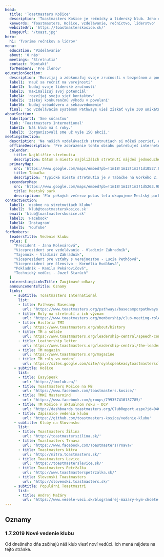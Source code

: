 ```yaml
---
head:
  title: 'Toastmasters Košice'
  description: 'Toastmasters Košice je rečnícky a líderský klub. Jeho cieľom je vytvarať pozitívne a bezpečné podporné prostredie pre rozvoj týchto zručností.'
  keywords: 'Toastmasters, Košice, vzdelávanie, rečníctvo, líderstvo'
  websiteUrl: 'https://toastmasterskosice.sk/'
  imageUrl: '/toast.jpg'
hero: 
  h1: 'Tvoríme rečníkov a lídrov'
menu: 
  education: 'Vzdelávanie'
  about: 'O nás'
  meetings: 'Stretnutia'
  contact: 'Kontakt'
  forMembers: 'Pre členov'
educationSection: 
  description: 'Rozvíjaj a zdokonaľuj svoje zručnosti v bezpečnom a podpornom prostredí nášho klubu. Uč sa vlastným tempom na základe princípov, ktoré sa uplatňujú v Toastmasters International od jeho založenia v roku 1924 a:'
  label1: 'nauč sa rečniť na verejnosti'
  label2: 'buduj svoje líderské zručnosti'
  label3: 'maximalizuj svoj potenciál'
  label4: 'rozvíjaj svoju sieť kontaktov'
  label5: 'získaj konkurenčnú výhodu v povolaní'
  label6: 'buduj sebadôveru a sebauvedomenie'
  final: 'So vzdelávacím systémom Pathways vieš získať vyše 300 unikátnych zručností. Aplikuj poznatky na pravidelných stretnutiach a dostaň ich do krvi.'
aboutSection: 
  label1part1: 'Sme súčasťou'
  link: 'Toastmasters International'
  label2: 'Náš klub má 4 roky.'
  label3: 'Zorganizovali sme už vyše 150 akcií.'
meetingsSection: 
  description: 'Na našich vzdelávacích stretnutiach si môžeš pozrieť, ako funguje výukový proces a zadarmo si vyskúšať základné roly.'
  offlineDescription: 'Pre zobrazenie tohto obsahu potrebuješ internetové pripojenie.'
  calendar:
    title: Najbližšie stretnutia
    description: Dátum a miesto najbližších stretnutí nájdeš jednoducho na Facebooku
  primaryMap:
    src: 'https://www.google.com/maps/embed?pb=!1m18!1m12!1m3!1d10527.880599587215!2d21.251698782262253!3d48.72516203493901!2m3!1f0!2f0!3f0!3m2!1i1024!2i768!4f13.1!3m3!1m2!1s0x473ee061c07d38af%3A0x78bade791929fb76!2zR29ya8OpaG8gMTA2OC8yLCAwNDAgMDEgS2_FoWljZQ!5e0!3m2!1ssk!2ssk!4v1554972340858!5m2!1ssk!2ssk'
    title: Tabačka
    description: 'Typické miesto stretnutia je v Tabačke na Gorkého 2. Miestnosť Midbox, prípadne Kino'
  secondaryMap:
    src: 'https://www.google.com/maps/embed?pb=!1m18!1m12!1m3!1d5263.980094355351!2d21.257849526564556!3d48.724781841716826!2m3!1f0!2f0!3f0!3m2!1i1024!2i768!4f13.1!3m3!1m2!1s0x0%3A0x0!2zNDjCsDQzJzI5LjIiTiAyMcKwMTUnNDQuMSJF!5e0!3m2!1ssk!2ssk!4v1554717174264!5m2!1ssk!2ssk'
    title: Mestský park
    description: 'Pár pekných večerov počas leta okupujeme Mestský park'
contactSection: 
  label1: 'osobne na stretnutiach klubu'
  label2: 'klub@toastmasterskosice.sk'
  email: 'klub@toastmasterskosice.sk'
  label3: 'Facebook'
  label4: 'Instagram'
  label5: 'YouTube'
forMembers:
  leadersTitle: Vedenie klubu
  roles: [
    "Prezident - Jana Kolesárová", 
    "Viceprezident pre vzdelávanie - Vladimír Záhradník", 
    "Tajomník - Vladimír Záhradník", 
    "Viceprezident pre vzťahy s verejnosťou - Lucia Pethöová", 
    "Viceprezident pre členstvo - Kornélia Hudáková", 
    "Pokladník - Kamila Pekárovičová", 
    "Technický vedúci - Jozef Starúch" 
  ]
  interestingLinksTitle: Zaujímavé odkazy
  announcementsTitle: Oznamy
  links:
    - subtitle: Toastmasters International
      list:
      - title: Pathways Basecamp
        url: 'https://www.toastmasters.org/pathways/basecamporpathways'
      - title: Roly na stretnutí a ich význam
        url: 'https://www.toastmasters.org/membership/club-meeting-roles'
      - title: História TMI
        url: https://www.toastmasters.org/about/history
      - title: TM a súťaže
        url: https://www.toastmasters.org/leadership-central/speech-contests
      - title: Leathership letter
        url: https://www.toastmasters.org/leadership-central/the-leader-letter
      - title: TM magazín
        url: https://www.toastmasters.org/magazine
      - title: TM roly vo vedení
        url: https://sites.google.com/site/royalspeakeasytoastmastersclub/contuct-us/description-of-roles
    - subtitle: Košice
      list:
      - title: EasySpeak
        url: 'https://tmclub.eu/'
      - title: Toastmasters Košice na FB
        url: 'https://www.facebook.com/toastmasters.kosice/'
      - title: TMKE Mastermind
        url: 'https://www.facebook.com/groups/799357410137785/'
      - title: TM Košice v aktualnom roku - DCP
        url: 'http://dashboards.toastmasters.org/ClubReport.aspx?id=04634798'
      - title: Zápisnice vedenia klubu
        url: 'https://github.com/toastmasters-kosice/vedenie-klubu'
    - subtitle: Kluby na Slovensku
      list:
      - title: Toastmasters Žilina
        url: 'http://toastmasterszilina.sk/'
      - title: Toastmasters Trnava
        url: 'https://www.facebook.com/ToastmastersTrnava/'
      - title: Toastmasters Nitra
        url: 'http://nitra.toastmasters.sk/'
      - title: Toastmasters Levice
        url: 'https://toastmasterslevice.sk/'
      - title: Toastmasters Petržalka
        url: 'http://www.toastmasterspetrzalka.sk/'
      - title: Slovenskí Toastmasters
        url: 'http://slovenski.toastmasters.sk/'
    - subtitle: Populárni Toastmastri
      list:
      - title: Andrej Mažáry
        url: 'https://www.vesele-veci.sk/blog/andrej-mazary-kym-chcete-byt-takto-o-rok/'
---
```


## Oznamy

### 1.7.2019 Nové vedenie klubu
Od dnešného dňa začínajú náš klub viesť noví vedúci. Ich mená nájdete na tejto stránke.

